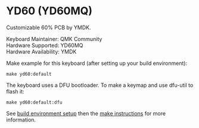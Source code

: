 YD60 (YD60MQ)
=============

Customizable 60% PCB by YMDK.

Keyboard Maintainer: QMK Community  
Hardware Supported: YD60MQ  
Hardware Availability: YMDK

Make example for this keyboard (after setting up your build environment):

    make yd60:default

The keyboard uses a DFU bootloader. To make a keymap and use dfu-util to flash it:

    make yd60:default:dfu

See [build environment setup](https://docs.qmk.fm/#/getting_started_build_tools) then the [make instructions](https://docs.qmk.fm/#/getting_started_make_guide) for more information.
